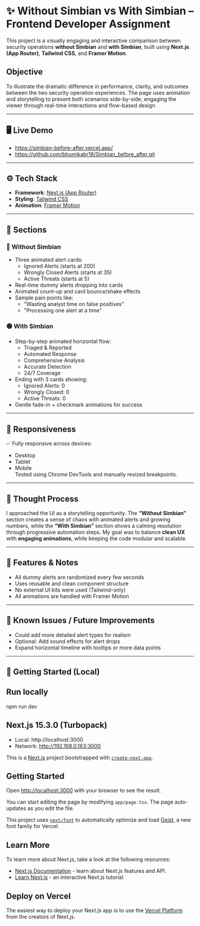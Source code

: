 # ✨ Without Simbian vs With Simbian – Frontend Developer Assignment

This project is a visually engaging and interactive comparison between security operations **without Simbian** and **with Simbian**, built using **Next.js (App Router)**, **Tailwind CSS**, and **Framer Motion**.

## Objective

To illustrate the dramatic difference in performance, clarity, and outcomes between the two security operation experiences. The page uses animation and storytelling to present both scenarios side-by-side, engaging the viewer through real-time interactions and flow-based design.

---

## 🖥️ Live Demo

- https://simbian-before-after.vercel.app/
- https://github.com/bhumikabr18/Simbian_before_after.git

---

## ⚙️ Tech Stack

- **Framework**: [Next.js (App Router)](https://nextjs.org/docs)
- **Styling**: [Tailwind CSS](https://tailwindcss.com/)
- **Animation**: [Framer Motion](https://www.framer.com/motion/)

---

## 📄 Sections

### 🔴 Without Simbian

- Three animated alert cards:
  - Ignored Alerts (starts at 200)
  - Wrongly Closed Alerts (starts at 35)
  - Active Threats (starts at 5)
- Real-time dummy alerts dropping into cards
- Animated count-up and card bounce/shake effects
- Sample pain points like:
  - "Wasting analyst time on false positives"
  - "Processing one alert at a time"

### 🟢 With Simbian

- Step-by-step animated horizontal flow:
  - Triaged & Reported
  - Automated Response
  - Comprehensive Analysis
  - Accurate Detection
  - 24/7 Coverage
- Ending with 3 cards showing:
  - Ignored Alerts: 0
  - Wrongly Closed: 0
  - Active Threats: 0
- Gentle fade-in + checkmark animations for success

---

## 📱 Responsiveness

✅ Fully responsive across devices:  
- Desktop  
- Tablet  
- Mobile  
Tested using Chrome DevTools and manually resized breakpoints.

---

## 💭 Thought Process

I approached the UI as a storytelling opportunity. The **“Without Simbian”** section creates a sense of chaos with animated alerts and growing numbers, while the **“With Simbian”** section shows a calming resolution through progressive automation steps. My goal was to balance **clean UX** with **engaging animations**, while keeping the code modular and scalable.

---

## 🧪 Features & Notes

- All dummy alerts are randomized every few seconds
- Uses reusable and clean component structure
- No external UI kits were used (Tailwind-only)
- All animations are handled with Framer Motion

---

## 🚧 Known Issues / Future Improvements

- Could add more detailed alert types for realism
- Optional: Add sound effects for alert drops
- Expand horizontal timeline with tooltips or more data points

---

## 🚀 Getting Started (Local)

## Run locally
npm run dev

## Next.js 15.3.0 (Turbopack)
   - Local:        http://localhost:3000
   - Network:      http://192.168.0.163:3000


This is a [Next.js](https://nextjs.org) project bootstrapped with [`create-next-app`](https://nextjs.org/docs/app/api-reference/cli/create-next-app).

## Getting Started

Open [http://localhost:3000](http://localhost:3000) with your browser to see the result.

You can start editing the page by modifying `app/page.tsx`. The page auto-updates as you edit the file.

This project uses [`next/font`](https://nextjs.org/docs/app/building-your-application/optimizing/fonts) to automatically optimize and load [Geist](https://vercel.com/font), a new font family for Vercel.

## Learn More

To learn more about Next.js, take a look at the following resources:

- [Next.js Documentation](https://nextjs.org/docs) - learn about Next.js features and API.
- [Learn Next.js](https://nextjs.org/learn) - an interactive Next.js tutorial.


## Deploy on Vercel

The easiest way to deploy your Next.js app is to use the [Vercel Platform](https://vercel.com) from the creators of Next.js.

